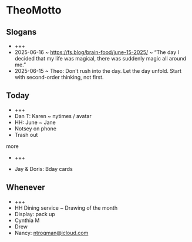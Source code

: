 # TheoMotto

## Slogans

* +++
* 2025-06-16 ~ <https://fs.blog/brain-food/june-15-2025/> ~ “The day I decided that my life was magical, there was suddenly magic all around me.”
* 2025-06-15 ~ Theo: Don't rush into the day. Let the day unfold. Start with second-order thinking, not first.

## Today

* +++
* Dan T: Karen ~ nytimes / avatar
* HH: June ~ Jane
* Notsey on phone
* Trash out

more

* +++

* Jay & Doris: Bday cards

## Whenever

* +++
* HH Dining service ~ Drawing of the month
* Display: pack up
* Cynthia M
* Drew
* Nancy: <ntrogman@icloud.com>
